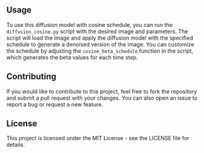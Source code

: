 ## Usage

To use this diffusion model with cosine schedule, you can run the `diffusion_cosine.py` script with the desired image and parameters. The script will load the image and apply the diffusion model with the specified schedule to generate a denoised version of the image. You can customize the schedule by adjusting the `cosine_beta_schedule` function in the script, which generates the beta values for each time step.

## Contributing

If you would like to contribute to this project, feel free to fork the repository and submit a pull request with your changes. You can also open an issue to report a bug or request a new feature.

## License

This project is licensed under the MIT License - see the LICENSE file for details.
